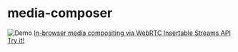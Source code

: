 # media-composer
![Demo](https://raw.githubusercontent.com/yak0/media-composer/main/demo.gif)
[In-browser media compositing via WebRTC Insertable Streams API ](https://yak0.medium.com/in-browser-media-compositing-via-webrtc-insertable-streams-api-d81da13d4498)
[Try it!](https://yak0.github.io/media-composer)
